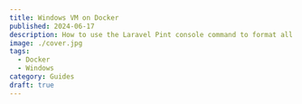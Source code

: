 ```yaml
---
title: Windows VM on Docker
published: 2024-06-17
description: How to use the Laravel Pint console command to format all the files in your Laravel project, following best practices.
image: ./cover.jpg
tags:
  - Docker
  - Windows
category: Guides
draft: true
---
```


##